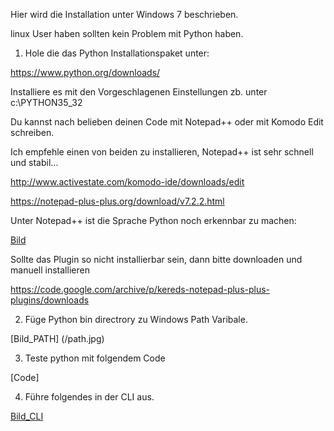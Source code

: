 Hier wird die Installation unter Windows 7 beschrieben.

linux User haben sollten kein Problem mit Python haben.


1. Hole die das Python Installationspaket unter:


<a href="https://www.python.org/downloads/">https://www.python.org/downloads/</a>

Installiere es mit den Vorgeschlagenen Einstellungen zb. unter c:\PYTHON35_32


Du kannst nach belieben deinen Code mit Notepad++ oder mit Komodo Edit schreiben.

Ich empfehle einen von beiden zu installieren, Notepad++ ist sehr schnell und stabil...


http://www.activestate.com/komodo-ide/downloads/edit

https://notepad-plus-plus.org/download/v7.2.2.html

Unter Notepad++ ist die Sprache Python noch erkennbar zu machen:

[Bild](/Notepad++.jpg)



Sollte das Plugin so nicht installierbar sein, dann bitte downloaden und manuell installieren

https://code.google.com/archive/p/kereds-notepad-plus-plus-plugins/downloads



2. Füge Python bin directrory zu Windows Path Varibale.

[Bild_PATH] (/path.jpg)

3. Teste python mit folgendem Code


[Code]

4. Führe folgendes in der CLI aus.

[Bild_CLI]()


